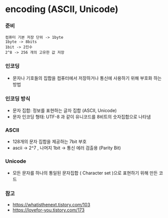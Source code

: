 # encoding (ASCII, Unicode)

### 준비
```
컴퓨터 기본 저장 단위 -> 1byte
1byte -> 8bits
1bit -> 2진수
2^8 -> 256 개의 고유한 값 저장
```

### 인코딩
- 문자나 기호들의 집합을 컴퓨터에서 저장하거나 통신에 사용하기 위해 부호화 하는 방법
### 인코딩 방식
- 문자 집합: 정보를 표현하는 글자 집합 (ASCII, Unicode)
- 문자 인코딩 형태: UTF-8 과 같이 유니코드를 8비트의 숫자집합으로 나타냄

### ASCII
- 128개의 문자 집합을 제공하는 7bit 부호
- ascii -> 2^7 , 나머지 1bit -> 통신 에러 검출용 (Parity Bit)

### Unicode
- 모든 문자를 하나의 통일된 문자집합 ( Character set )으로 표현하기 위해 만든 코드


### 참고
- https://whatisthenext.tistory.com/103
- https://lovefor-you.tistory.com/173
